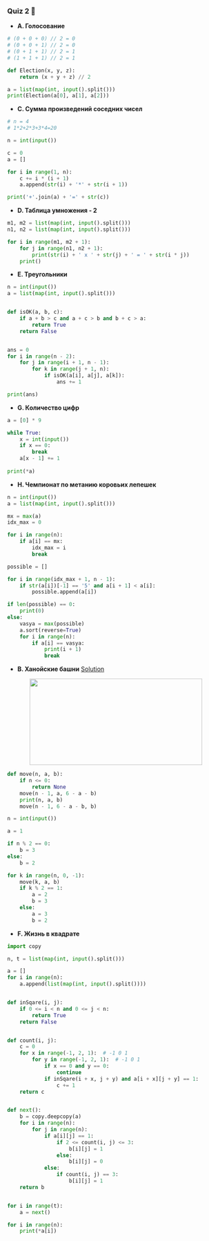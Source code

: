 ### Quiz 2 :thought_balloon:


* __A. Голосование__

```python
# (0 + 0 + 0) // 2 = 0
# (0 + 0 + 1) // 2 = 0
# (0 + 1 + 1) // 2 = 1
# (1 + 1 + 1) // 2 = 1

def Election(x, y, z):
    return (x + y + z) // 2

a = list(map(int, input().split()))
print(Election(a[0], a[1], a[2]))

```

* __C. Сумма произведений соседних чисел__

```python
# n = 4
# 1*2+2*3+3*4=20

n = int(input())

c = 0
a = []

for i in range(1, n):
    c += i * (i + 1)
    a.append(str(i) + '*' + str(i + 1))

print('+'.join(a) + '=' + str(c))


 ```
* __D. Таблица умножения - 2__
```python
m1, m2 = list(map(int, input().split()))
n1, n2 = list(map(int, input().split()))

for i in range(m1, m2 + 1):
    for j in range(n1, n2 + 1):
        print(str(i) + ' x ' + str(j) + ' = ' + str(i * j))
    print()
```
* __E. Треугольники__
```python
n = int(input())
a = list(map(int, input().split()))


def isOK(a, b, c):
    if a + b > c and a + c > b and b + c > a:
        return True
    return False


ans = 0
for i in range(n - 2):
    for j in range(i + 1, n - 1):
        for k in range(j + 1, n):
            if isOK(a[i], a[j], a[k]):
                ans += 1

print(ans)
```

* __G. Количество цифр__

```python
a = [0] * 9

while True:
    x = int(input())
    if x == 0:
        break
    a[x - 1] += 1
    
print(*a)
```
* __H. Чемпионат по метанию коровьих лепешек__

```python
n = int(input())
a = list(map(int, input().split()))

mx = max(a)
idx_max = 0

for i in range(n):
    if a[i] == mx:
        idx_max = i
        break

possible = []

for i in range(idx_max + 1, n - 1):
    if str(a[i])[-1] == '5' and a[i + 1] < a[i]:
        possible.append(a[i])

if len(possible) == 0:
    print(0)
else:
    vasya = max(possible)
    a.sort(reverse=True)
    for i in range(n):
        if a[i] == vasya:
            print(i + 1)
            break


```


* __B. Ханойские башни__ [Solution](https://www.youtube.com/watch?v=rFuQCd4RvI0)
<p align="center">
  <img width="400" height="200" src="http://alexandrsoldatkin.com/c-hanoi-tower/images/towershanoi.jpg">
</p>

```python
def move(n, a, b):
    if n <= 0:
        return None
    move(n - 1, a, 6 - a - b)
    print(n, a, b)
    move(n - 1, 6 - a - b, b)

n = int(input())

a = 1

if n % 2 == 0:
    b = 3
else:
    b = 2

for k in range(n, 0, -1):
    move(k, a, b)
    if k % 2 == 1:
        a = 2
        b = 3
    else:
        a = 3
        b = 2
```
* __F. Жизнь в квадрате__

```python
import copy

n, t = list(map(int, input().split()))

a = []
for i in range(n):
    a.append(list(map(int, input().split())))


def inSqare(i, j):
    if 0 <= i < n and 0 <= j < n:
        return True
    return False


def count(i, j):
    c = 0
    for x in range(-1, 2, 1):  # -1 0 1
        for y in range(-1, 2, 1):  # -1 0 1
            if x == 0 and y == 0:
                continue
            if inSqare(i + x, j + y) and a[i + x][j + y] == 1:
                c += 1
    return c


def next():
    b = copy.deepcopy(a)
    for i in range(n):
        for j in range(n):
            if a[i][j] == 1:
                if 2 <= count(i, j) <= 3:
                    b[i][j] = 1
                else:
                    b[i][j] = 0
            else:
                if count(i, j) == 3:
                    b[i][j] = 1
    return b


for i in range(t):
    a = next()

for i in range(n):
    print(*a[i])
```
